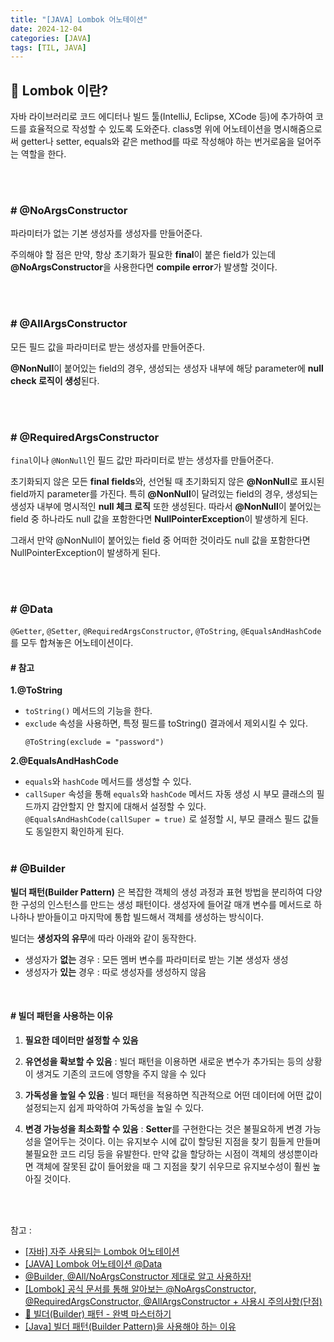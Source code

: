 ```yaml
---
title: "[JAVA] Lombok 어노테이션"
date: 2024-12-04
categories: [JAVA]
tags: [TIL, JAVA]
---
```


## 📍 Lombok 이란?

자바 라이브러리로 코드 에디터나 빌드 툴(IntelliJ, Eclipse, XCode 등)에 추가하여 코드를 효율적으로 작성할 수 있도록 도와준다. class명 위에 어노테이션을 명시해줌으로써 getter나 setter, equals와 같은 method를 따로 작성해야 하는 번거로움을 덜어주는 역할을 한다.

<br /><br />

### # @NoArgsConstructor

파라미터가 없는 기본 생성자를 생성자를 만들어준다.

주의해야 할 점은 만약, 항상 초기화가 필요한 **final**이 붙은 field가 있는데 **@NoArgsConstructor**을 사용한다면 **compile error**가 발생할 것이다.

<br /><br />

### # @AllArgsConstructor

모든 필드 값을 파라미터로 받는 생성자를 만들어준다.

**@NonNull**이 붙어있는 field의 경우, 생성되는 생성자 내부에 해당 parameter에 **null check 로직이 생성**된다.

<br /><br />

### # @RequiredArgsConstructor

`final`이나 `@NonNull`인 필드 값만 파라미터로 받는 생성자를 만들어준다.

초기화되지 않은 모든 **final fields**와, 선언될 때 초기화되지 않은 **@NonNull**로 표시된 field까지 parameter를 가진다.
특히 **@NonNull**이 달려있는 field의 경우, 생성되는 생성자 내부에 명시적인 **null 체크 로직** 또한 생성된다. 따라서 **@NonNull**이 붙어있는 field 중 하나라도 null 값을 포함한다면 **NullPointerException**이 발생하게 된다.

그래서 만약 @NonNull이 붙어있는 field 중 어떠한 것이라도 null 값을 포함한다면 NullPointerException이 발생하게 된다.

<br /><br />

### # @Data

`@Getter`, `@Setter`, `@RequiredArgsConstructor`, `@ToString`, `@EqualsAndHashCode` 를 모두 합쳐놓은 어노테이션이다.

#### # 참고

**1.@ToString**

- `toString()` 메서드의 기능을 한다.
- `exclude` 속성을 사용하면, 특정 필드를 toString() 결과에서 제외시킬 수 있다.
  ```
  @ToString(exclude = "password")
  ```


**2.@EqualsAndHashCode**

- `equals`와 `hashCode` 메서드를 생성할 수 있다.
- `callSuper` 속성을 통해 `equals`와 `hashCode` 메서드 자동 생성 시 부모 클래스의 필드까지 감안할지 안 할지에 대해서 설정할 수 있다. `@EqualsAndHashCode(callSuper = true)` 로 설정할 시, 부모 클래스 필드 값들도 동일한지 확인하게 된다.
<br /><br />

### # @Builder

**빌더 패턴(Builder Pattern)** 은 복잡한 객체의 생성 과정과 표현 방법을 분리하여 다양한 구성의 인스턴스를 만드는 생성 패턴이다. 생성자에 들어갈 매개 변수를 메서드로 하나하나 받아들이고 마지막에 통합 빌드해서 객체를 생성하는 방식이다.

빌더는 **생성자의 유무**에 따라 아래와 같이 동작한다.
- 생성자가 **없는** 경우 : 모든 멤버 변수를 파라미터로 받는 기본 생성자 생성
- 생성자가 **있는** 경우 : 따로 생성자를 생성하지 않음

<br />

#### # 빌더 패턴을 사용하는 이유

1. **필요한 데이터만 설정할 수 있음**

2. **유연성을 확보할 수 있음**
 : 빌더 패턴을 이용하면 새로운 변수가 추가되는 등의 상황이 생겨도 기존의 코드에 영향을 주지 않을 수 있다

3. **가독성을 높일 수 있음**
 :  빌더 패턴을 적용하면 직관적으로 어떤 데이터에 어떤 값이 설정되는지 쉽게 파악하여 가독성을 높일 수 있다.

4. **변경 가능성을 최소화할 수 있음**
 : **Setter**를 구현한다는 것은 불필요하게 변경 가능성을 열어두는 것이다. 이는 유지보수 시에 값이 할당된 지점을 찾기 힘들게 만들며 불필요한 코드 리딩 등을 유발한다. 
 만약 값을 할당하는 시점이 객체의 생성뿐이라면 객체에 잘못된 값이 들어왔을 때 그 지점을 찾기 쉬우므로 유지보수성이 훨씬 높아질 것이다. 


<br /><br />


참고 : 
- [[자바] 자주 사용되는 Lombok 어노테이션](https://www.daleseo.com/lombok-popular-annotations/)
- [[JAVA] Lombok 어노테이션 @Data](https://zi-c.tistory.com/19)
- [@Builder, @All/NoArgsConstructor 제대로 알고 사용하자!](https://velog.io/@maketheworldwise/Builder-AllNoArgsConstructor-%EC%A0%9C%EB%8C%80%EB%A1%9C-%EC%95%8C%EA%B3%A0-%EC%82%AC%EC%9A%A9%ED%95%98%EC%9E%90)
- [[Lombok] 공식 문서를 통해 알아보는 @NoArgsConstructor, @RequiredArgsConstructor, @AllArgsConstructor + 사용시 주의사항(단점)](https://siahn95.tistory.com/170)
- [💠 빌더(Builder) 패턴 - 완벽 마스터하기](https://inpa.tistory.com/entry/GOF-%F0%9F%92%A0-%EB%B9%8C%EB%8D%94Builder-%ED%8C%A8%ED%84%B4-%EB%81%9D%ED%8C%90%EC%99%95-%EC%A0%95%EB%A6%AC)
- [[Java] 빌더 패턴(Builder Pattern)을 사용해야 하는 이유](https://mangkyu.tistory.com/163)